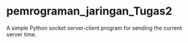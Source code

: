 # pemrograman_jaringan_Tugas2
A simple Python socket server-client program for sending the current server time.
